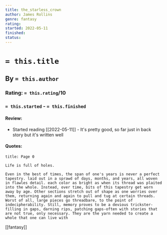```yaml
---
title: the_starless_crown
author: James Rollins
genre: fantasy
rating:
started: 2022-05-11
finished: 
status: 
---
```

# `= this.title`
## By `= this.author`
### Rating: `= this.rating`/10
### `= this.started` - `= this.finished`

#### Review:
- Started reading [[2022-05-11]] - It's pretty good, so far just in back story but it's written well

#### Quotes: 
```ad-quote
title: Page 0

Life is full of holes.

Even in the best of times, the span of one's years is never a perfect tapestry. laid out in a sprawd of days, months, and years, all woven in flawles detail. each color as bright as when its thread was plaited into the whole. Instead, over time, bits of this tapestry get worn away by age. Other sections stretch out of shape as one worries over them, returning again and again to pull and tug at certain threads. Worst of all, large pieces go threadbare, to the point of indecipherability. Still, memory proves to be a devious trickster-filling in gaps, darning rips, patching gaps-often with stories that are not true, only necessary. They are the yarn needed to create a whole that one can live with
```

[[fantasy]]